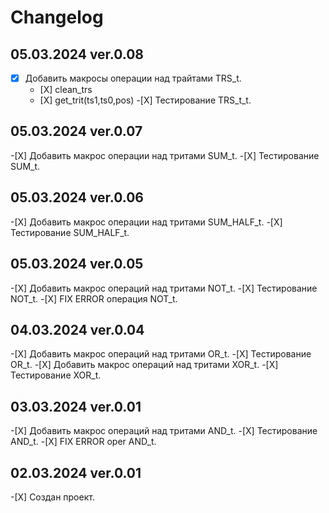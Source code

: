 # Changelog


## 05.03.2024 ver.0.08
 -[X] Добавить макросы операции над трайтами TRS_t.
      - [Х] clean_trs
      - [Х] get_trit(ts1,ts0,pos)
 -[Х] Тестирование TRS_t_t.

## 05.03.2024 ver.0.07
 -[Х] Добавить макрос операции над тритами SUM_t.
 -[Х] Тестирование SUM_t.

## 05.03.2024 ver.0.06
 -[Х] Добавить макрос операции над тритами SUM_HALF_t.
 -[Х] Тестирование SUM_HALF_t.

## 05.03.2024 ver.0.05
 -[Х] Добавить макрос операций над тритами NOT_t.
 -[Х] Тестирование NOT_t.
 -[Х] FIX ERROR операция NOT_t.

## 04.03.2024 ver.0.04
 -[Х] Добавить макрос операций над тритами OR_t.
 -[Х] Тестирование OR_t.
 -[Х] Добавить макрос операций над тритами XOR_t.
 -[Х] Тестирование XOR_t.

## 03.03.2024 ver.0.01
 -[Х] Добавить макрос операций над тритами AND_t.
 -[Х] Тестирование AND_t.
 -[Х] FIX ERROR oper AND_t.

## 02.03.2024 ver.0.01
 -[Х] Создан проект.
